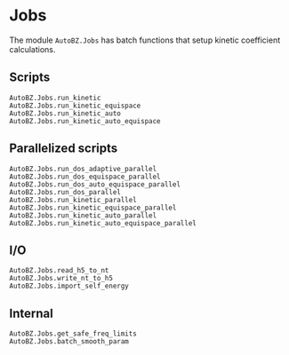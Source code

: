 # Jobs

The module `AutoBZ.Jobs` has batch functions that setup kinetic coefficient
calculations.

## Scripts

```@docs
AutoBZ.Jobs.run_kinetic
AutoBZ.Jobs.run_kinetic_equispace
AutoBZ.Jobs.run_kinetic_auto
AutoBZ.Jobs.run_kinetic_auto_equispace
```

## Parallelized scripts

```@docs
AutoBZ.Jobs.run_dos_adaptive_parallel
AutoBZ.Jobs.run_dos_equispace_parallel
AutoBZ.Jobs.run_dos_auto_equispace_parallel
AutoBZ.Jobs.run_dos_parallel
AutoBZ.Jobs.run_kinetic_parallel
AutoBZ.Jobs.run_kinetic_equispace_parallel
AutoBZ.Jobs.run_kinetic_auto_parallel
AutoBZ.Jobs.run_kinetic_auto_equispace_parallel
```

## I/O

```@docs
AutoBZ.Jobs.read_h5_to_nt
AutoBZ.Jobs.write_nt_to_h5
AutoBZ.Jobs.import_self_energy
```

## Internal

```@docs
AutoBZ.Jobs.get_safe_freq_limits
AutoBZ.Jobs.batch_smooth_param
```